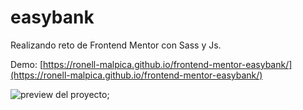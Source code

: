 # easybank

Realizando reto de Frontend Mentor con Sass y Js.

Demo: [https://ronell-malpica.github.io/frontend-mentor-easybank/](https://ronell-malpica.github.io/frontend-mentor-easybank/)

![preview del proyecto ](https://res.cloudinary.com/dz209s6jk/image/upload/v1583427671/Challenges/yezt1f56cfp2njnakpbo.jpg);
